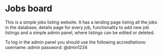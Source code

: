 # Jobs board
This is a simple jobs listing website. It has a landing page listing all the jobs in the database, details page for every job, functionality to add new job listings and a simple admin panel, where listings can be edited or deleted.

To log in the admin panel you should use the following accreditations:
username: admin
password: @dmin1234


